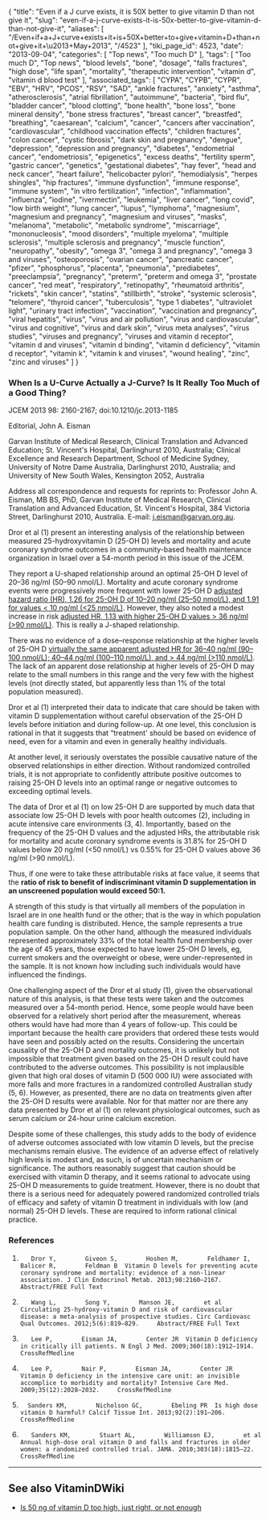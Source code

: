 {
    "title": "Even if a J curve exists, it is 50X better to give vitamin D than not give it",
    "slug": "even-if-a-j-curve-exists-it-is-50x-better-to-give-vitamin-d-than-not-give-it",
    "aliases": [
        "/Even+if+a+J+curve+exists+it+is+50X+better+to+give+vitamin+D+than+not+give+it+\u2013+May+2013",
        "/4523"
    ],
    "tiki_page_id": 4523,
    "date": "2013-09-04",
    "categories": [
        "Top news",
        "Too much D"
    ],
    "tags": [
        "Too much D",
        "Top news",
        "blood levels",
        "bone",
        "dosage",
        "falls fractures",
        "high dose",
        "life span",
        "mortality",
        "therapeutic intervention",
        "vitamin d",
        "vitamin d blood test"
    ],
    "associated_tags": [
        "CYPA",
        "CYPB",
        "CYPR",
        "EBV",
        "HRV",
        "PCOS",
        "RSV",
        "SAD",
        "ankle fractures",
        "anxiety",
        "asthma",
        "atherosclerosis",
        "atrial fibrillation",
        "autoimmune",
        "bacteria",
        "bird flu",
        "bladder cancer",
        "blood clotting",
        "bone health",
        "bone loss",
        "bone mineral density",
        "bone stress fractures",
        "breast cancer",
        "breastfed",
        "breathing",
        "caesarean",
        "calcium",
        "cancer",
        "cancers after vaccination",
        "cardiovascular",
        "childhood vaccination effects",
        "children fractures",
        "colon cancer",
        "cystic fibrosis",
        "dark skin and pregnancy",
        "dengue",
        "depression",
        "depression and pregnancy",
        "diabetes",
        "endometrial cancer",
        "endometriosis",
        "epigenetics",
        "excess deaths",
        "fertility sperm",
        "gastric cancer",
        "genetics",
        "gestational diabetes",
        "hay fever",
        "head and neck cancer",
        "heart failure",
        "helicobacter pylori",
        "hemodialysis",
        "herpes shingles",
        "hip fractures",
        "immune dysfunction",
        "immune response",
        "immune system",
        "in vitro fertilization",
        "infection",
        "inflammation",
        "influenza",
        "iodine",
        "ivermectin",
        "leukemia",
        "liver cancer",
        "long covid",
        "low birth weight",
        "lung cancer",
        "lupus",
        "lymphoma",
        "magnesium",
        "magnesium and pregnancy",
        "magnesium and viruses",
        "masks",
        "melanoma",
        "metabolic",
        "metabolic syndrome",
        "miscarriage",
        "mononucleosis",
        "mood disorders",
        "multiple myeloma",
        "multiple sclerosis",
        "multiple sclerosis and pregnancy",
        "muscle function",
        "neuropathy",
        "obesity",
        "omega 3",
        "omega 3 and pregnancy",
        "omega 3 and viruses",
        "osteoporosis",
        "ovarian cancer",
        "pancreatic cancer",
        "pfizer",
        "phosphorus",
        "placenta",
        "pneumonia",
        "prediabetes",
        "preeclampsia",
        "pregnancy",
        "preterm",
        "preterm and omega 3",
        "prostate cancer",
        "red meat",
        "respiratory",
        "retinopathy",
        "rheumatoid arthritis",
        "rickets",
        "skin cancer",
        "statins",
        "stillbirth",
        "stroke",
        "systemic sclerosis",
        "telomere",
        "thyroid cancer",
        "tuberculosis",
        "type 1 diabetes",
        "ultraviolet light",
        "urinary tract infection",
        "vaccination",
        "vaccination and pregnancy",
        "viral hepatitis",
        "virus",
        "virus and air pollution",
        "virus and cardiovascular",
        "virus and cognitive",
        "virus and dark skin",
        "virus meta analyses",
        "virus studies",
        "viruses and pregnancy",
        "viruses and vitamin d receptor",
        "vitamin d and viruses",
        "vitamin d binding",
        "vitamin d deficiency",
        "vitamin d receptor",
        "vitamin k",
        "vitamin k and viruses",
        "wound healing",
        "zinc",
        "zinc and viruses"
    ]
}


### When Is a U-Curve Actually a J-Curve? Is It Really Too Much of a Good Thing?

JCEM 2013 98: 2160-2167; doi:10.1210/jc.2013-1185

Editorial, John A. Eisman

Garvan Institute of Medical Research, Clinical Translation and Advanced Education; St. Vincent's Hospital, Darlinghurst 2010, Australia; Clinical Excellence and Research Department, School of Medicine Sydney, University of Notre Dame Australia, Darlinghurst 2010, Australia; and University of New South Wales, Kensington 2052, Australia

Address all correspondence and requests for reprints to: Professor John A. Eisman, MB BS, PhD, Garvan Institute of Medical Research, Clinical Translation and Advanced Education, St. Vincent's Hospital, 384 Victoria Street, Darlinghurst 2010, Australia. E-mail: j.eisman@garvan.org.au.

Dror et al (1) present an interesting analysis of the relationship between measured 25-hydroxyvitamin D (25-OH D) levels and mortality and acute coronary syndrome outcomes in a community-based health maintenance organization in Israel over a 54-month period in this issue of the JCEM.

They report a U-shaped relationship around an optimal 25-OH D level of 20–36 ng/ml (50–90 nmol/L). Mortality and acute coronary syndrome events were progressively more frequent with lower 25-OH D [adjusted hazard ratio (HR), 1.26 for 25-OH D of 10–20 ng/ml (25–50 nmol/L), and 1.91 for values < 10 ng/ml (<25 nmol/L)](adjusted%20hazard%20ratio%20(HR),%201.26%20for%2025-OH%20D%20of%2010–20%20ng/ml%20(25–50%20nmol/L),%20and%201.91%20for%20values%20<%2010%20ng/ml%20(<25%20nmol/L)). However, they also noted a modest increase in risk [adjusted HR, 1.13 with higher 25-OH D values > 36 ng/ml (>90 nmol/L)](adjusted%20HR,%201.13%20with%20higher%2025-OH%20D%20values%20>%2036%20ng/ml%20(>90%20nmol/L)). This is really a J-shaped relationship.

There was no evidence of a dose–response relationship at the higher levels of 25-OH D [virtually the same apparent adjusted HR for 36–40 ng/ml (90–100 nmol/L); 40–44 ng/ml (100–110 nmol/L), and > 44 ng/ml (>110 nmol/L)](virtually%20the%20same%20apparent%20adjusted%20HR%20for%2036–40%20ng/ml%20(90–100%20nmol/L);%2040–44%20ng/ml%20(100–110%20nmol/L),%20and%20>%2044%20ng/ml%20(>110%20nmol/L)). The lack of an apparent dose relationship at higher levels of 25-OH D may relate to the small numbers in this range and the very few with the highest levels (not directly stated, but apparently less than 1% of the total population measured).

Dror et al (1) interpreted their data to indicate that care should be taken with vitamin D supplementation without careful observation of the 25-OH D levels before initiation and during follow-up. At one level, this conclusion is rational in that it suggests that “treatment' should be based on evidence of need, even for a vitamin and even in generally healthy individuals. 

At another level, it seriously overstates the possible causative nature of the observed relationships in either direction. Without randomized controlled trials, it is not appropriate to confidently attribute positive outcomes to raising 25-OH D levels into an optimal range or negative outcomes to exceeding optimal levels.

The data of Dror et al (1) on low 25-OH D are supported by much data that associate low 25-OH D levels with poor health outcomes (2), including in acute intensive care environments (3, 4). Importantly, based on the frequency of the 25-OH D values and the adjusted HRs, the attributable risk for mortality and acute coronary syndrome events is 31.8% for 25-OH D values below 20 ng/ml (<50 nmol/L) vs 0.55% for 25-OH D values above 36 ng/ml (>90 nmol/L). 

Thus, if one were to take these attributable risks at face value, it seems that the  **ratio of risk to benefit of indiscriminant vitamin D supplementation in an unscreened population would exceed 50:1.** 

A strength of this study is that virtually all members of the population in Israel are in one health fund or the other; that is the way in which population health care funding is distributed. Hence, the sample represents a true population sample. On the other hand, although the measured individuals represented approximately 33% of the total health fund membership over the age of 45 years, those expected to have lower 25-OH D levels, eg, current smokers and the overweight or obese, were under-represented in the sample. It is not known how including such individuals would have influenced the findings.

One challenging aspect of the Dror et al study (1), given the observational nature of this analysis, is that these tests were taken and the outcomes measured over a 54-month period. Hence, some people would have been observed for a relatively short period after the measurement, whereas others would have had more than 4 years of follow-up. This could be important because the health care providers that ordered these tests would have seen and possibly acted on the results. Considering the uncertain causality of the 25-OH D and mortality outcomes, it is unlikely but not impossible that treatment given based on the 25-OH D result could have contributed to the adverse outcomes. This possibility is not implausible given that high oral doses of vitamin D (500 000 IU) were associated with more falls and more fractures in a randomized controlled Australian study (5, 6). However, as presented, there are no data on treatments given after the 25-OH D results were available. Nor for that matter nor are there any data presented by Dror et al (1) on relevant physiological outcomes, such as serum calcium or 24-hour urine calcium excretion.

Despite some of these challenges, this study adds to the body of evidence of adverse outcomes associated with low vitamin D levels, but the precise mechanisms remain elusive. The evidence of an adverse effect of relatively high levels is modest and, as such, is of uncertain mechanism or significance. The authors reasonably suggest that caution should be exercised with vitamin D therapy, and it seems rational to advocate using 25-OH D measurements to guide treatment. However, there is no doubt that there is a serious need for adequately powered randomized controlled trials of efficacy and safety of vitamin D treatment in individuals with low (and normal) 25-OH D levels. These are required to inform rational clinical practice.

### References

1.        Dror Y,        Giveon S,        Hoshen M,        Feldhamer I,        Balicer R,        Feldman B  Vitamin D levels for preventing acute coronary syndrome and mortality: evidence of a non-linear association. J Clin Endocrinol Metab. 2013;98:2160–2167.     Abstract/FREE Full Text

2.        Wang L,        Song Y,        Manson JE,        et al  Circulating 25-hydroxy-vitamin D and risk of cardiovascular disease: a meta-analysis of prospective studies. Circ Cardiovasc Qual Outcomes. 2012;5(6):819–829.     Abstract/FREE Full Text

3.        Lee P,        Eisman JA,        Center JR  Vitamin D deficiency in critically ill patients. N Engl J Med. 2009;360(18):1912–1914.     CrossRefMedline

4.        Lee P,        Nair P,        Eisman JA,        Center JR  Vitamin D deficiency in the intensive care unit: an invisible accomplice to morbidity and mortality? Intensive Care Med. 2009;35(12):2028–2032.     CrossRefMedline

5.       Sanders KM,        Nicholson GC,        Ebeling PR  Is high dose vitamin D harmful? Calcif Tissue Int. 2013;92(2):191–206.     CrossRefMedline

6.        Sanders KM,        Stuart AL,        Williamson EJ,        et al  Annual high-dose oral vitamin D and falls and fractures in older women: a randomized controlled trial. JAMA. 2010;303(18):1815–22.     CrossRefMedline

---

## See also VitaminDWiki

* [Is 50 ng of vitamin D too high, just right, or not enough](/tags/is-50-ng-of-vitamin-d-too-high-just-right-or-not-enough.html)